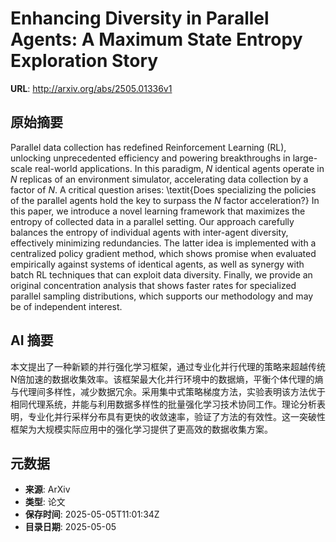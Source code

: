 # Enhancing Diversity in Parallel Agents: A Maximum State Entropy Exploration Story

**URL**: http://arxiv.org/abs/2505.01336v1

## 原始摘要

Parallel data collection has redefined Reinforcement Learning (RL), unlocking
unprecedented efficiency and powering breakthroughs in large-scale real-world
applications. In this paradigm, $N$ identical agents operate in $N$ replicas of
an environment simulator, accelerating data collection by a factor of $N$. A
critical question arises: \textit{Does specializing the policies of the
parallel agents hold the key to surpass the $N$ factor acceleration?} In this
paper, we introduce a novel learning framework that maximizes the entropy of
collected data in a parallel setting. Our approach carefully balances the
entropy of individual agents with inter-agent diversity, effectively minimizing
redundancies. The latter idea is implemented with a centralized policy gradient
method, which shows promise when evaluated empirically against systems of
identical agents, as well as synergy with batch RL techniques that can exploit
data diversity. Finally, we provide an original concentration analysis that
shows faster rates for specialized parallel sampling distributions, which
supports our methodology and may be of independent interest.


## AI 摘要

本文提出了一种新颖的并行强化学习框架，通过专业化并行代理的策略来超越传统N倍加速的数据收集效率。该框架最大化并行环境中的数据熵，平衡个体代理的熵与代理间多样性，减少数据冗余。采用集中式策略梯度方法，实验表明该方法优于相同代理系统，并能与利用数据多样性的批量强化学习技术协同工作。理论分析表明，专业化并行采样分布具有更快的收敛速率，验证了方法的有效性。这一突破性框架为大规模实际应用中的强化学习提供了更高效的数据收集方案。

## 元数据

- **来源**: ArXiv
- **类型**: 论文
- **保存时间**: 2025-05-05T11:01:34Z
- **目录日期**: 2025-05-05
